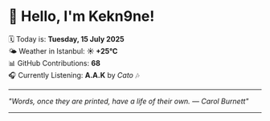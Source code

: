 # 👋 Hello, I'm Kekn9ne!

🗓️ Today is: **Tuesday, 15 July 2025**  
🌤️ Weather in Istanbul: **☀️   +25°C**  
📊 GitHub Contributions: **68**  
🎧 Currently Listening: **A.A.K** by *Cato* 🎶

---

_"Words, once they are printed, have a life of their own. — *Carol Burnett*"_

---
